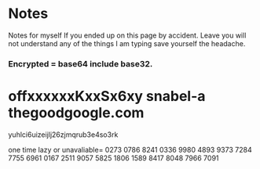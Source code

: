 # Notes
Notes for myself
If you ended up on this page by accident.
Leave you will not understand any of the things I am typing save yourself the headache.


### Encrypted = base64 include base32.
offxxxxxxKxxSx6xy snabel-a thegoodgoogle.com
=
yuhlci6uizeijlj26zjmqrub3e4so3rk


one time lazy or unavaliable=
0273 0786
8241 0336
9980 4893
9373 7284
7755 6961
0167 2511
9057 5825
1806 1589
8417 8048
7966 7091
